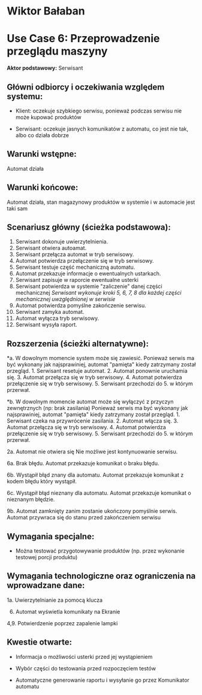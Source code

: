# Wiktor Bałaban

Use Case 6: Przeprowadzenie przeglądu maszyny
=====================

**Aktor podstawowy:** Serwisant


Główni odbiorcy i oczekiwania względem systemu:
-----------------------------------------------

- Klient: oczekuje szybkiego serwisu, ponieważ podczas serwisu nie może kupować produktów

- Serwisant: oczekuje jasnych komunikatów z automatu, co jest nie tak, albo co działa dobrze

Warunki wstępne:
----------------

Automat działa

Warunki końcowe:
----------------

Automat działa, stan magazynowy produktów w systemie i w automacie jest taki sam

Scenariusz główny (ścieżka podstawowa):
---------------------------------------

  1. Serwisant dokonuje uwierzytelnienia.
  2. Serwisant otwiera autoamat.
  3. Serwisant przełącza automat w tryb serwisowy.
  4. Automat potwierdza przełączenie się w tryb serwisowy.
  5. Serwisant testuje część mechaniczną automatu.
  6. Automat przekazuje informacje o ewentualnych ustarkach.
  7. Serwisant zapisuje w raporcie ewentualne usterki
  8. Serwisant potwierdza w systemie "zaliczenie" danej części mechanicznej
  *Serwisant wykonuje kroki 5, 6, 7, 8 dla każdej części mechanicznej uwzględnionej w serwisie*
  9. Automat potwierdza pomyślne zakończenie serwisu.
  10. Serwisant zamyka automat.
  11. Automat wyłącza tryb serwisowy.
  12. Serwisant wysyła raport.

Rozszerzenia (ścieżki alternatywne):
------------------------------------

 *a. W dowolnym momencie system może się zawiesić.
     Ponieważ serwis ma być wykonany jak najsprawiniej, automat "pamięta" kiedy zatrzymany został przegląd.
	 1. Serwisant resetuje automat.
	 2. Automat ponownie uruchamia się.
	 3. Automat przełącza się w tryb serwisowy.
	 4. Automat potwierdza przełączenie się w tryb serwisowy.
	 5. Serwisant przechodzi do 5. w którym przerwał.
	 
 *b. W dowolnym momencie automat może się wyłączyć z przyczyn zewnętrznych (np: brak zasilania)
     Ponieważ serwis ma być wykonany jak najsprawiniej, automat "pamięta" kiedy zatrzymany został przegląd.
	 1. Serwisant czeka na przywrócenie zasilania.
	 2. Automat włącza się.
	 3. Automat przełącza się w tryb serwisowy.
	 4. Automat potwierdza przełączenie się w tryb serwisowy.
	 5. Serwisant przechodzi do 5. w którym przerwał.
	
 2a. Automat nie otwiera się
     Nie możliwe jest kontynuowanie serwisu.
	 
 6a. Brak błędu. Automat przekazuje komunikat o braku błędu.

 6b. Wystąpił błąd znany dla automatu. Automat przekazuje komunikat z kodem błędu który wystąpił.
 
 6c. Wystąpił błąd nieznany dla automatu. Automat przekazuje komunikat o nieznanym błędzie.
 
 9b. Automat zamknięty zanim zostanie ukończony pomyślnie serwis.
	Automat przywraca się do stanu przed zakończeniem serwisu

Wymagania specjalne:
--------------------

  - Można testować przygotowywanie produktów (np. przez wykonanie testowej porcji produktu)

Wymagania technologiczne oraz ograniczenia na wprowadzane dane:
---------------------------------------------------------------

 1a. Uwierzytelnianie za pomocą klucza
 
 6. Automat wyświetla komunikaty na Ekranie

 4,9. Potwierdzenie poprzez zapalenie lampki

Kwestie otwarte:
----------------
 
  - Informacja o możliwości usterki przed jej wystąpieniem
  
  - Wybór części do testowania przed rozpoczęciem testów
  
  - Automatyczne generowanie raportu i wysyłanie go przez Komunikator automatu
